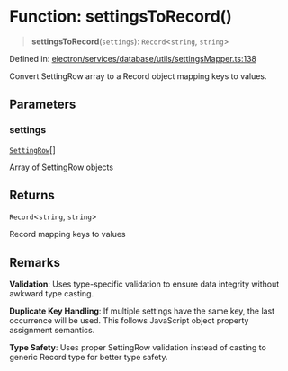 # Function: settingsToRecord()

> **settingsToRecord**(`settings`): `Record`\<`string`, `string`\>

Defined in: [electron/services/database/utils/settingsMapper.ts:138](https://github.com/Nick2bad4u/Uptime-Watcher/blob/2a45eeb1723f8f7089001af2c92aa07d82dfe7e4/electron/services/database/utils/settingsMapper.ts#L138)

Convert SettingRow array to a Record object mapping keys to values.

## Parameters

### settings

[`SettingRow`](../interfaces/SettingRow.md)[]

Array of SettingRow objects

## Returns

`Record`\<`string`, `string`\>

Record mapping keys to values

## Remarks

**Validation**: Uses type-specific validation to ensure data integrity
without awkward type casting.

**Duplicate Key Handling**: If multiple settings have the same key,
the last occurrence will be used. This follows JavaScript object
property assignment semantics.

**Type Safety**: Uses proper SettingRow validation instead of casting
to generic Record type for better type safety.
